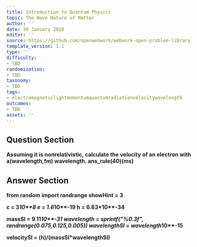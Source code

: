 ```yaml
---
title: Introduction to Quantum Physics
topic: The Wave Nature of Matter
author: ''
date: 30 January 2018
editor: ''
source: https://github.com/openwebwork/webwork-open-problem-library
template_version: 1.1
type: ''
difficulty:
- TBD
randomization:
- TBD
taxonomy:
- TBD
tags:
- electromagneticlightmomentumquantumradiationvelocitywavelength
outcomes:
- TBD
assets: ''
---
```


## Question Section 

<b>
Assuming it is nonrelativistic, calculate the velocity of an electron with a(wavelength,fm) wavelength.
ans_rule(40)(ms)



## Answer Section

from random import randrange
showHint = 3

c = 3*10**8
e = 1.6*10**-19
h = 6.63*10**-34

massSI = 9.11*10**-31
wavelength = sprintf("%0.3f", randrange(0.075,0.125,0.005))
wavelengthSI = wavelength*10**-15

velocitySI = (h)/(massSI*wavelengthSI)